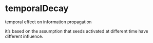 # temporalDecay
temporal effect on information propagation

it’s based on the assumption that seeds activated at different time have different influence.
